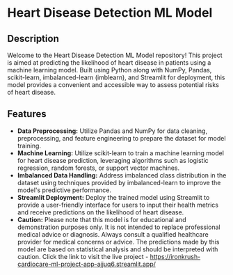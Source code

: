 # Heart Disease Detection ML Model

## Description

Welcome to the Heart Disease Detection ML Model repository! This project is aimed at predicting the likelihood of heart disease in patients using a machine learning model. Built using Python along with NumPy, Pandas, scikit-learn, imbalanced-learn (imblearn), and Streamlit for deployment, this model provides a convenient and accessible way to assess potential risks of heart disease.

## Features

- **Data Preprocessing:** Utilize Pandas and NumPy for data cleaning, preprocessing, and feature engineering to prepare the dataset for model training.
- **Machine Learning:** Utilize scikit-learn to train a machine learning model for heart disease prediction, leveraging algorithms such as logistic regression, random forests, or support vector machines.
- **Imbalanced Data Handling:** Address imbalanced class distribution in the dataset using techniques provided by imbalanced-learn to improve the model's predictive performance.
- **Streamlit Deployment:** Deploy the trained model using Streamlit to provide a user-friendly interface for users to input their health metrics and receive predictions on the likelihood of heart disease.
- **Caution:** Please note that this model is for educational and demonstration purposes only. It is not intended to replace professional medical advice or diagnosis. Always consult a qualified healthcare provider for medical concerns or advice. The predictions made by this model are based on statistical analysis and should be interpreted with caution.
Click the link to visit the live project - https://ironkrush-cardiocare-ml-project-app-ajjuq6.streamlit.app/
